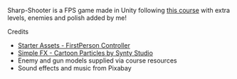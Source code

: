 Sharp-Shooter is a FPS game made in Unity following [this course](https://www.udemy.com/course/unitycourse2/) with extra levels, enemies and polish added by me! 

Credits
 - [Starter Assets - FirstPerson Controller](https://assetstore.unity.com/packages/essentials/starter-assets-firstperson-updates-in-new-charactercontroller-pa-196525)
 - [Simple FX - Cartoon Particles by Synty Studio](https://assetstore.unity.com/packages/vfx/particles/simple-fx-cartoon-particles-67834)
 - Enemy and gun models supplied via course resources
 - Sound effects and music from Pixabay
